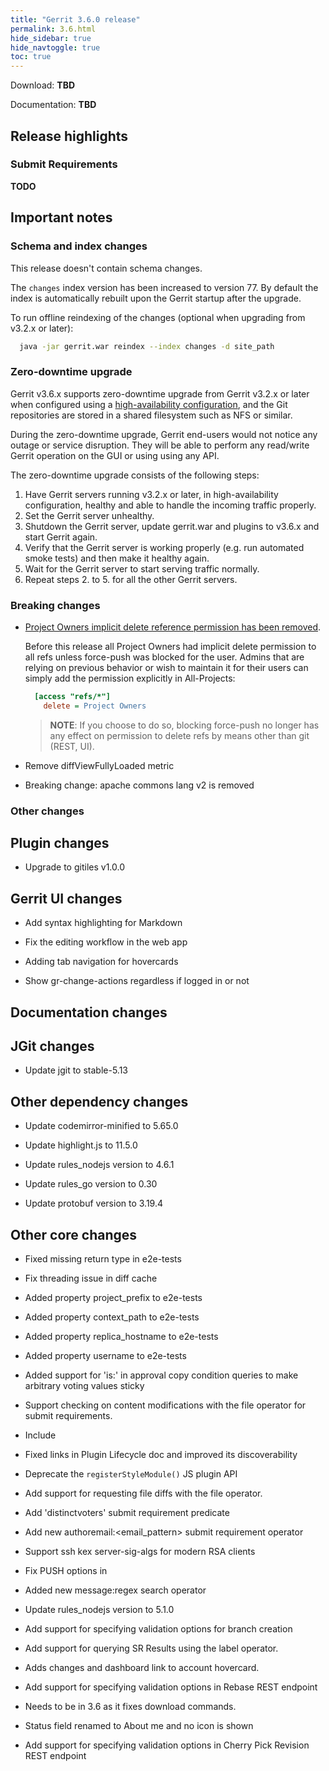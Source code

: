 ```yaml
---
title: "Gerrit 3.6.0 release"
permalink: 3.6.html
hide_sidebar: true
hide_navtoggle: true
toc: true
---
```


Download: **TBD**

Documentation: **TBD**

## Release highlights

### Submit Requirements

__TODO__

## Important notes

### Schema and index changes

This release doesn't contain schema changes.

The `changes` index version has been increased to version 77. By default the
index is automatically rebuilt upon the Gerrit startup after the
upgrade.

To run offline reindexing of the changes (optional when upgrading from v3.2.x
or later):

```sh
  java -jar gerrit.war reindex --index changes -d site_path
```

### Zero-downtime upgrade

Gerrit v3.6.x supports zero-downtime upgrade from Gerrit v3.2.x or later when
configured using a [high-availability configuration](https://gerrit.googlesource.com/plugins/high-availability/+/refs/heads/master/README.md),
and the Git repositories are stored in a shared filesystem such as NFS or
similar.

During the zero-downtime upgrade, Gerrit end-users would not notice any outage
or service disruption. They will be able to perform any read/write Gerrit
operation on the GUI or using using any API.

The zero-downtime upgrade consists of the following steps:

1. Have Gerrit servers running v3.2.x or later, in high-availability
   configuration, healthy and able to handle the incoming traffic properly.
2. Set the Gerrit server unhealthy.
3. Shutdown the Gerrit server, update gerrit.war and plugins to v3.6.x and start
   Gerrit again.
4. Verify that the Gerrit server is working properly (e.g. run automated smoke
   tests) and then make it healthy again.
5. Wait for the Gerrit server to start serving traffic normally.
6. Repeat steps 2. to 5. for all the other Gerrit servers.

### Breaking changes

* [Project Owners implicit delete reference permission has been removed](https://gerrit-review.googlesource.com/c/gerrit/+/304054).

  Before this release all Project Owners had implicit delete permission to all refs
  unless force-push was blocked for the user.
  Admins that are relying on previous behavior or wish to maintain it for their users
  can simply add the permission explicitly in All-Projects:
  ```ini
    [access "refs/*"]
      delete = Project Owners
  ```
  > **NOTE**:  If you choose to do so, blocking force-push no longer has any effect
  > on permission to delete refs by means other than git (REST, UI).

* Remove diffViewFullyLoaded metric

* Breaking change: apache commons lang v2 is removed

### Other changes

## Plugin changes

* Upgrade to gitiles v1.0.0

## Gerrit UI changes

* Add syntax highlighting for Markdown

* Fix the editing workflow in the web app

* Adding tab navigation for hovercards

* Show gr-change-actions regardless if logged in or not

## Documentation changes

## JGit changes

* Update jgit to stable-5.13

## Other dependency changes

* Update codemirror-minified to 5.65.0

* Update highlight.js to 11.5.0

* Update rules_nodejs version to 4.6.1

* Update rules_go version to 0.30

* Update protobuf version to 3.19.4

## Other core changes

* Fixed missing return type in e2e-tests

* Fix threading issue in diff cache

* Added property project_prefix to e2e-tests

* Added property context_path to e2e-tests

* Added property replica_hostname to e2e-tests

* Added property username to e2e-tests

* Added support for 'is:<VALUE>' in approval copy condition queries to make arbitrary voting values sticky

* Support checking on content modifications with the file operator for submit requirements.

* Include

* Fixed links in Plugin Lifecycle doc and improved its discoverability

* Deprecate the `registerStyleModule()` JS plugin API

* Add support for requesting file diffs with the file operator.

* Add 'distinctvoters' submit requirement predicate

* Add new authoremail:<email_pattern> submit requirement operator

* Support ssh kex server-sig-algs for modern RSA clients

* Fix PUSH options in <gr-rule-editor>

* Added new message:regex search operator

* Update rules_nodejs version to 5.1.0

* Add support for specifying validation options for branch creation

* Add support for querying SR Results using the label operator.

* Adds changes and dashboard link to account hovercard.

* Add support for specifying validation options in Rebase REST endpoint

* Needs to be in 3.6 as it fixes download commands.

* Status field renamed to About me and no icon is shown

* Add support for specifying validation options in Cherry Pick Revision REST endpoint
